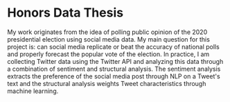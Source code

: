 # Honors Data Thesis
My work originates from the idea of polling public opinion of the 2020 presidential election using social media data. My main question for this project is: can social media replicate or beat the accuracy of national polls and properly forecast the popular vote of the election. In practice, I am collecting Twitter data using the Twitter API and analyzing this data through a combination of sentiment and structural analysis. The sentiment analysis extracts the preference of the social media post through NLP on a Tweet's text and the structural analysis weights Tweet characteristics through machine learning.
